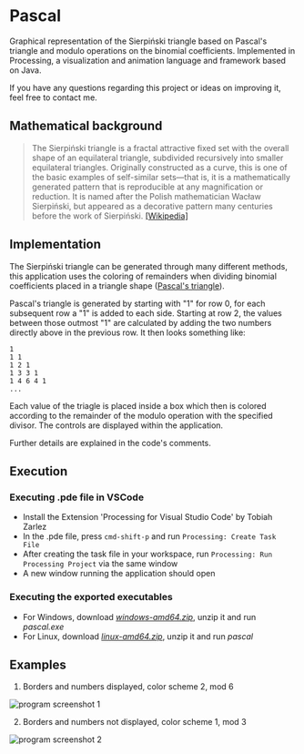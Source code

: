 # Pascal
Graphical representation of the Sierpiński triangle based on Pascal's triangle and modulo operations on the binomial coefficients.
Implemented in Processing, a visualization and animation language and framework based on Java.

If you have any questions regarding this project or ideas on improving it, feel free to contact me.

## Mathematical background
> The Sierpiński triangle is a fractal attractive fixed set with the overall shape of an equilateral triangle, subdivided recursively into smaller equilateral triangles. Originally constructed as a curve, this is one of the basic examples of self-similar sets—that is, it is a mathematically generated pattern that is reproducible at any magnification or reduction. It is named after the Polish mathematician Wacław Sierpiński, but appeared as a decorative pattern many centuries before the work of Sierpiński. [[Wikipedia]](https://en.wikipedia.org/wiki/Sierpi%C5%84ski_triangle)

## Implementation
The Sierpiński triangle can be generated through many different methods, this application uses the coloring of remainders when dividing binomial coefficients placed in a triangle shape ([Pascal's triangle](https://en.wikipedia.org/wiki/Pascal%27s_triangle)).

Pascal's triangle is generated by starting with "1" for row 0, for each subsequent row a "1" is added to each side. Starting at row 2, the values between those outmost "1" are calculated by adding the two numbers directly above in the previous row. It then looks something like:
```
1
1 1
1 2 1
1 3 3 1
1 4 6 4 1
...
```
Each value of the triagle is placed inside a box which then is colored according to the remainder of the modulo operation with the specified divisor. The controls are displayed within the application.

Further details are explained in the code's comments.

## Execution
### Executing .pde file in VSCode
- Install the Extension 'Processing for Visual Studio Code' by Tobiah Zarlez
- In the .pde file, press ```cmd-shift-p``` and run ```Processing: Create Task File```
- After creating the task file in your workspace, run ```Processing: Run Processing Project``` via the same window
- A new window running the application should open

### Executing the exported executables
- For Windows, download [_windows-amd64.zip_](https://drive.google.com/file/d/1WZ3vVElOBs_OoMSV99iolk9R3EkGAkXC/view?usp=sharing), unzip it and run _pascal.exe_
- For Linux, download [_linux-amd64.zip_](https://drive.google.com/file/d/1SdQHCxz3ilUYnVSmslv1OT9tFql1IixR/view?usp=sharing), unzip it and run _pascal_


## Examples

1. Borders and numbers displayed, color scheme 2, mod 6

![program screenshot 1](https://raw.githubusercontent.com/ladnik/pascal/master/data/pascal_1.jpg "program screenshot")

2. Borders and numbers not displayed, color scheme 1, mod 3

![program screenshot 2](https://raw.githubusercontent.com/ladnik/pascal/master/data/pascal_2.jpg "program screenshot")
